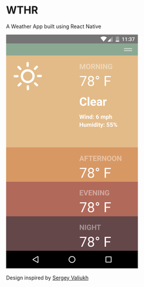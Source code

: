 # WTHR

A Weather App built using React Native 

![Screenshot](images/screen.png?raw=true)

Design inspired by [Sergey Valiukh](https://dribbble.com/shots/1824088-GIF-for-the-Weather-App)